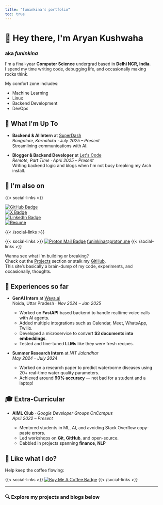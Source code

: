 ```yaml
---
title: "funinkina's portfolio"
toc: true
---
```


# 👋 Hey there, I'm Aryan Kushwaha
### aka *funinkina*

I'm a final-year **Computer Science** undergrad based in **Delhi NCR, India**.  
I spend my time writing code, debugging life, and occasionally making rocks think.

My comfort zone includes:
  - Machine Learning  
  - Linux  
  - Backend Development  
  - DevOps

## 🚀 What I'm Up To

- **Backend & AI Intern** at [SuperDash](https://superdash.ai/)  
  *Bangalore, Karnataka · July 2025 – Present*  
  Streamlining communications with AI.

- **Blogger & Backend Developer** at [Let's Code](https://www.lets-code.co.in)  
  *Remote, Part Time · April 2025 – Present*  
  Writing backend logic and blogs when I'm not busy breaking my Arch install.

## 👥 I'm also on
{{< social-links >}}

[![GitHub Badge](https://img.shields.io/badge/GitHub-181717?logo=github&logoColor=fff&style=for-the-badge)](https://github.com/funinkina)  
[![X Badge](https://img.shields.io/badge/X-000?logo=x&logoColor=fff&style=for-the-badge)](https://x.com/funinkina)  
[![LinkedIn Badge](https://img.shields.io/badge/LinkedIn-0077B5?logo=linkedin&logoColor=fff&style=for-the-badge)](https://www.linkedin.com/in/funinkina)  
[![Resume](https://img.shields.io/badge/Resume-PDF-green?style=for-the-badge)](https://drive.google.com/file/d/1ihZrQcT2tONVpIvPu10jKKj2tmh7F0pw/view?usp=sharing)

{{< /social-links >}}

{{< social-links >}}
[![Proton Mail Badge](https://img.shields.io/badge/Proton%20Mail-6D4AFF?logo=protonmail&logoColor=fff&style=plastic)](mailto:funinkina@proton.me) [funinkina@proton.me](mailto:funinkina@proton.me)
{{< /social-links >}}

Wanna see what I'm building or breaking?  
Check out the [Projects](/projects) section or stalk my [GitHub](https://github.com/funinkina).  
This site’s basically a brain-dump of my code, experiments, and occasionally, thoughts.

## 💼 Experiences so far

- **GenAI Intern** at [Weya.ai](https://weya.ai)  
  Noida, Uttar Pradesh · *Nov 2024 – Jan 2025*

  - Worked on **FastAPI** based backend to handle realtime voice calls with AI agents.
  - Added multiple integrations such as Calendar, Meet, WhatsApp, Twilio.
  - Developed a microservice to convert **S3 documents into embeddings**.
  - Tested and fine-tuned **LLMs** like they were fresh recipes.

- **Summer Research Intern** at *NIT Jalandhar*  
  *May 2024 – July 2024*

  - Worked on a research paper to predict waterborne diseases using 20+ real-time water quality parameters.
  - Achieved around **90% accuracy** — not bad for a student and a laptop!

## 🎓 Extra-Curricular

- **AIML Club** · *Google Developer Groups OnCampus*  
  *April 2022 – Present*

  - Mentored students in ML, AI, and avoiding Stack Overflow copy-paste errors.
  - Led workshops on **Git**, **GitHub**, and open-source.
  - Dabbled in projects spanning **finance**, **NLP**

## 💖 Like what I do?

Help keep the coffee flowing:

{{< social-links >}}
[![Buy Me A Coffee Badge](https://img.shields.io/badge/Buy%20Me%20A%20Coffee-FD0?logo=buymeacoffee&logoColor=000&style=for-the-badge)](https://www.buymeacoffee.com/funinkina)
{{< /social-links >}}

---

### 🔍 Explore my projects and blogs below
